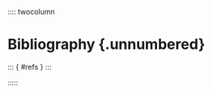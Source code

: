 <!-- markdownlint-disable MD041 -->

:::: twocolumn

# Bibliography {.unnumbered}

::: { #refs }
:::

:::::

<!-- Feel free to write here. -->
